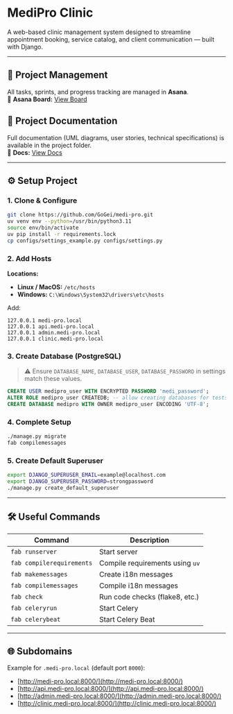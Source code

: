 # MediPro Clinic

A web-based clinic management system designed to streamline appointment booking, service catalog, and client communication — built with Django.

---

## 📌 Project Management
All tasks, sprints, and progress tracking are managed in **Asana**.  
🔗 **Asana Board:** [View Board](https://app.asana.com/1/1210988392005543/project/1211005386873495/overview)

## 📂 Project Documentation
Full documentation (UML diagrams, user stories, technical specifications) is available in the project folder.  
🔗 **Docs:** [View Docs](https://github.com/GoGei/medi-pro/tree/main/docs)

---

## ⚙️ Setup Project

### 1. Clone & Configure
```bash
git clone https://github.com/GoGei/medi-pro.git
uv venv env --python=/usr/bin/python3.11
source env/bin/activate
uv pip install -r requirements.lock
cp configs/settings_example.py configs/settings.py
```

### 2. Add Hosts
**Locations:**
- **Linux / MacOS:** `/etc/hosts`
- **Windows:** `C:\Windows\System32\drivers\etc\hosts`

Add:
```
127.0.0.1 medi-pro.local
127.0.0.1 api.medi-pro.local
127.0.0.1 admin.medi-pro.local
127.0.0.1 clinic.medi-pro.local
```

### 3. Create Database (PostgreSQL)
> ⚠️ Ensure `DATABASE_NAME`, `DATABASE_USER`, `DATABASE_PASSWORD` in settings match these values.

```sql
CREATE USER medipro_user WITH ENCRYPTED PASSWORD 'medi_password';
ALTER ROLE medipro_user CREATEDB; -- allow creating databases for tests
CREATE DATABASE medipro WITH OWNER medipro_user ENCODING 'UTF-8';
```

### 4. Complete Setup
```bash
./manage.py migrate
fab compilemessages
```

### 5. Create Default Superuser
```bash
export DJANGO_SUPERUSER_EMAIL=example@localhost.com
export DJANGO_SUPERUSER_PASSWORD=strongpassword
./manage.py create_default_superuser
```

---

## 🛠 Useful Commands
| Command | Description |
|---------|-------------|
| `fab runserver` | Start server |
| `fab compilerequirements` | Compile requirements using `uv` |
| `fab makemessages` | Create i18n messages |
| `fab compilemessages` | Compile i18n messages |
| `fab check` | Run code checks (flake8, etc.) |
| `fab celeryrun` | Start Celery |
| `fab celerybeat` | Start Celery Beat |

---

## 🌐 Subdomains
Example for `.medi-pro.local` (default port `8000`):
- [http://medi-pro.local:8000/](http://medi-pro.local:8000/)
- [http://api.medi-pro.local:8000/](http://api.medi-pro.local:8000/)
- [http://admin.medi-pro.local:8000/](http://admin.medi-pro.local:8000/)
- [http://clinic.medi-pro.local:8000/](http://clinic.medi-pro.local:8000/)
